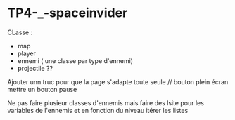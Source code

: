 # TP4-_-spaceinvider

CLasse : 
- map
- player 
- ennemi ( une classe par type d'ennemi)
- projectile ??


Ajouter unn truc pour que la page s'adapte toute seule // bouton plein écran
mettre un bouton pause

Ne pas faire plusieur classes d'ennemis mais faire des lsite pour les variables de l'ennemis 
et en fonction du niveau itérer les listes